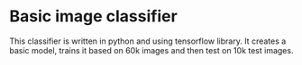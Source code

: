 # Basic image classifier
This classifier is written in python and using tensorflow library. It creates a basic model, trains it based on 60k images and then test on 10k test images.